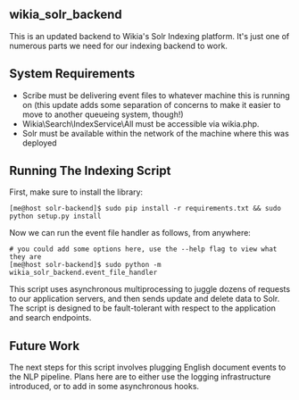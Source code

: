 wikia_solr_backend
-------------------------------

This is an updated backend to Wikia's Solr Indexing platform.
It's just one of numerous parts we need for our indexing backend to work.

System Requirements
-------------------------------
* Scribe must be delivering event files to whatever machine this is running on
  (this update adds some separation of concerns to make it easier to move to another queueing system, though!)
* Wikia\Search\IndexService\All must be accessible via wikia.php.
* Solr must be available within the network of the machine where this was deployed

Running The Indexing Script
----------------------------
First, make sure to install the library:

    [me@host solr-backend]$ sudo pip install -r requirements.txt && sudo python setup.py install

Now we can run the event file handler as follows, from anywhere:

    # you could add some options here, use the --help flag to view what they are
    [me@host solr-backend]$ sudo python -m wikia_solr_backend.event_file_handler

This script uses asynchronous multiprocessing to juggle dozens of requests to our application servers, and then
sends update and delete data to Solr. The script is designed to be fault-tolerant with respect to the
application and search endpoints.

Future Work
------------------
The next steps for this script involves plugging English document events to the NLP pipeline.
Plans here are to either use the logging infrastructure introduced, or to add in some asynchronous hooks.